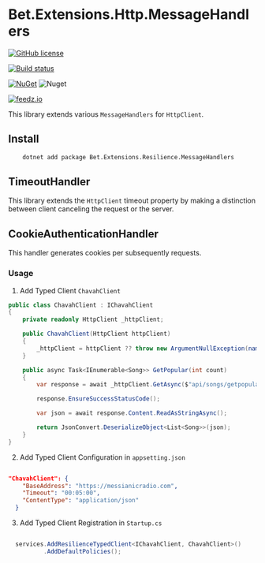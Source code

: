﻿# Bet.Extensions.Http.MessageHandlers

[![GitHub license](https://img.shields.io/badge/license-MIT-blue.svg?style=flat-square)](https://raw.githubusercontent.com/kdcllc/Bet.Extensions.Resilience/master/LICENSE)

[![Build status](https://ci.appveyor.com/api/projects/status/tmqs7xbq1aqee3md/branch/master?svg=true)](https://ci.appveyor.com/project/kdcllc/bet-extensions-resilience/branch/master)


[![NuGet](https://img.shields.io/nuget/v/Bet.Extensions.Http.MessageHandlers.svg)](https://www.nuget.org/packages?q=Bet.Extensions.Http.MessageHandlers)
![Nuget](https://img.shields.io/nuget/dt/Bet.Extensions.Http.MessageHandlers)

[![feedz.io](https://img.shields.io/badge/endpoint.svg?url=https://f.feedz.io/kdcllc/bet-extensions-resilience/shield/Bet.Extensions.Http.MessageHandlers/latest)](https://f.feedz.io/kdcllc/bet-extensions-resilience/packages/Bet.Extensions.Http.MessageHandlers/latest/download)


This library extends various `MessageHandlers` for `HttpClient`.

## Install

```bash
    dotnet add package Bet.Extensions.Resilience.MessageHandlers
```

## TimeoutHandler

This library extends the `HttpClient` timeout property by making a distinction between client canceling the request or the server.

## CookieAuthenticationHandler

This handler generates cookies per subsequently requests.

### Usage

1. Add Typed Client `ChavahClient`

```csharp
public class ChavahClient : IChavahClient
{
    private readonly HttpClient _httpClient;

    public ChavahClient(HttpClient httpClient)
    {
        _httpClient = httpClient ?? throw new ArgumentNullException(nameof(httpClient));
    }

    public async Task<IEnumerable<Song>> GetPopular(int count)
    {
        var response = await _httpClient.GetAsync($"api/songs/getpopular?count={count}");

        response.EnsureSuccessStatusCode();

        var json = await response.Content.ReadAsStringAsync();

        return JsonConvert.DeserializeObject<List<Song>>(json);
    }
}
```

2. Add Typed Client Configuration in `appsetting.json`

```json

"ChavahClient": {
    "BaseAddress": "https://messianicradio.com",
    "Timeout": "00:05:00",
    "ContentType": "application/json"
  }

```

3. Add Typed Client Registration in `Startup.cs`

```csharp

  services.AddResilienceTypedClient<IChavahClient, ChavahClient>()
          .AddDefaultPolicies();

```
